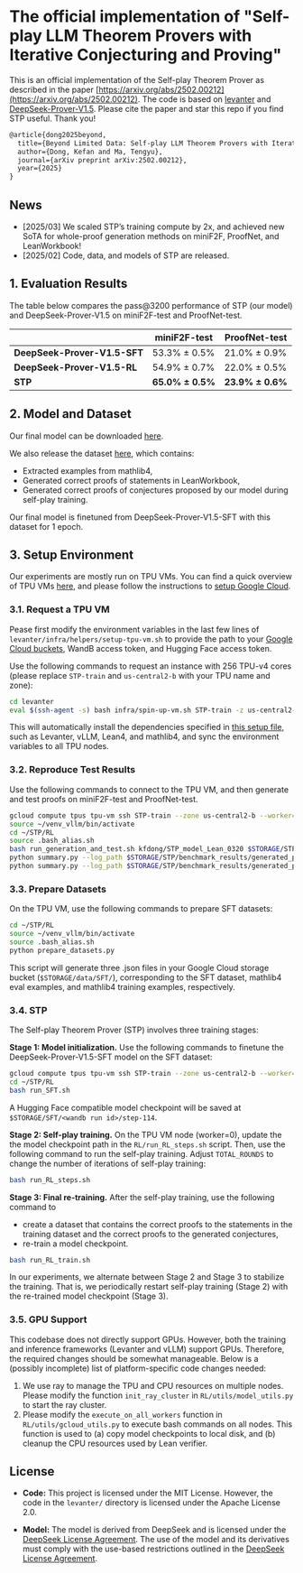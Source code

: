 # The official implementation of "Self-play LLM Theorem Provers with Iterative Conjecturing and Proving"

This is an official implementation of the Self-play Theorem Prover as described in the paper [https://arxiv.org/abs/2502.00212](https://arxiv.org/abs/2502.00212). The code is based on [levanter](https://github.com/stanford-crfm/levanter/) and [DeepSeek-Prover-V1.5](https://github.com/deepseek-ai/DeepSeek-Prover-V1.5). Please cite the paper and star this repo if you find STP useful. Thank you!


```tex
@article{dong2025beyond,
  title={Beyond Limited Data: Self-play LLM Theorem Provers with Iterative Conjecturing and Proving},
  author={Dong, Kefan and Ma, Tengyu},
  journal={arXiv preprint arXiv:2502.00212},
  year={2025}
}
```
## News
- [2025/03] We scaled STP’s training compute by 2x, and achieved new SoTA for whole-proof generation methods on miniF2F, ProofNet, and LeanWorkbook!
- [2025/02] Code, data, and models of STP are released.

## 1. Evaluation Results

The table below compares the pass@3200 performance of STP (our model) and DeepSeek-Prover-V1.5 on miniF2F-test and ProofNet-test.

<div align="center">

|  | miniF2F-test | ProofNet-test |
|--------|------------------|------------------|
| **DeepSeek-Prover-V1.5-SFT** | 53.3% ± 0.5% | 21.0% ± 0.9% |
| **DeepSeek-Prover-V1.5-RL** | 54.9% ± 0.7% | 22.0% ± 0.5% |
| **STP** | **65.0% ± 0.5%** | **23.9% ± 0.6%** |

</div>

## 2. Model and Dataset
Our final model can be downloaded [here](https://huggingface.co/kfdong/STP_model_Lean_0320).

We also release the dataset [here](https://huggingface.co/datasets/kfdong/STP_Lean_0320), which contains:
- Extracted examples from mathlib4,
- Generated correct proofs of statements in LeanWorkbook, 
- Generated correct proofs of conjectures proposed by our model during self-play training. 

Our final model is finetuned from DeepSeek-Prover-V1.5-SFT with this dataset for 1 epoch.

## 3. Setup Environment

Our experiments are mostly run on TPU VMs. You can find a quick overview of TPU VMs [here](https://github.com/stanford-crfm/levanter/blob/main/docs/Getting-Started-TPU-VM.md), and please follow the instructions to [setup Google Cloud](https://github.com/stanford-crfm/levanter/blob/main/docs/Getting-Started-TPU-VM.md#google-cloud-setup).

### 3.1. Request a TPU VM
Pease first modify the environment variables in the last few lines of `levanter/infra/helpers/setup-tpu-vm.sh` to provide the path to your [Google Cloud buckets](https://cloud.google.com/storage/docs/creating-buckets#console), WandB access token, and Hugging Face access token.

Use the following commands to request an instance with 256 TPU-v4 cores (please replace `STP-train` and `us-central2-b` with your TPU name and zone):
```sh
cd levanter
eval $(ssh-agent -s) bash infra/spin-up-vm.sh STP-train -z us-central2-b -t v4-256
```
This will automatically install the dependencies specified in [this setup file](https://github.com/kfdong/STP/blob/main/levanter/infra/helpers/setup-tpu-vm.sh), such as Levanter, vLLM, Lean4, and mathlib4, and sync the environment variables to all TPU nodes.

### 3.2. Reproduce Test Results
Use the following commands to connect to the TPU VM, and then generate and test proofs on miniF2F-test and ProofNet-test.

```sh
gcloud compute tpus tpu-vm ssh STP-train --zone us-central2-b --worker=0
source ~/venv_vllm/bin/activate
cd ~/STP/RL
source .bash_alias.sh
bash run_generation_and_test.sh kfdong/STP_model_Lean_0320 $STORAGE/STP/benchmark_results
python summary.py --log_path $STORAGE/STP/benchmark_results/generated_proofs_tests.jsonl.gz --split miniF2F --max_iter 3200
python summary.py --log_path $STORAGE/STP/benchmark_results/generated_proofs_tests.jsonl.gz --split proofnet --max_iter 3200
```

### 3.3. Prepare Datasets

On the TPU VM, use the following commands to prepare SFT datasets:
```sh
cd ~/STP/RL
source ~/venv_vllm/bin/activate
source .bash_alias.sh
python prepare_datasets.py
```
This script will generate three .json files in your Google Cloud storage bucket (`$STORAGE/data/SFT/`), corresponding to the SFT dataset, mathlib4 eval examples, and mathlib4 training examples, respectively.

### 3.4. STP

The Self-play Theorem Prover (STP) involves three training stages:

**Stage 1: Model initialization.** Use the following commands to finetune the DeepSeek-Prover-V1.5-SFT model on the SFT dataset:
```sh
gcloud compute tpus tpu-vm ssh STP-train --zone us-central2-b --worker=0
cd ~/STP/RL
bash run_SFT.sh
```
A Hugging Face compatible model checkpoint will be saved at `$STORAGE/SFT/<wandb run id>/step-114`.

**Stage 2: Self-play training.** On the TPU VM node (worker=0), update the the model checkpoint path in the `RL/run_RL_steps.sh` script. Then, use the following command to run the self-play training. Adjust `TOTAL_ROUNDS` to change the number of iterations of self-play training:
```sh
bash run_RL_steps.sh
```

**Stage 3: Final re-training.** After the self-play training, use the following command to
- create a dataset that contains the correct proofs to the statements in the training dataset and the correct proofs to the generated conjectures,
- re-train a model checkpoint.
```sh
bash run_RL_train.sh
```
In our experiments, we alternate between Stage 2 and Stage 3 to stabilize the training. That is, we periodically restart self-play training (Stage 2) with the re-trained model checkpoint (Stage 3).

### 3.5. GPU Support

This codebase does not directly support GPUs. However, both the training and inference frameworks (Levanter and vLLM) support GPUs. Therefore, the required changes should be somewhat manageable. Below is a (possibly incomplete) list of platform-specific code changes needed:

1. We use ray to manage the TPU and CPU resources on multiple nodes. Please modify the function `init_ray_cluster` in `RL/utils/model_utils.py` to start the ray cluster.
2. Please modify the `execute_on_all_workers` function in `RL/utils/gcloud_utils.py` to execute bash commands on all nodes. This function is used to (a) copy model checkpoints to local disk, and (b) cleanup the CPU resources used by Lean verifier.

## License
-  **Code:** This project is licensed under the MIT License. However, the code in the `levanter/` directory is licensed under the Apache License 2.0.

- **Model:** The model is derived from DeepSeek and is licensed under the [DeepSeek License Agreement](https://github.com/deepseek-ai/DeepSeek-Prover-V1.5/blob/main/LICENSE-MODEL). The use of the model and its derivatives must comply with the use-based restrictions outlined in the [DeepSeek License Agreement](https://github.com/deepseek-ai/DeepSeek-Prover-V1.5/blob/main/LICENSE-MODEL).